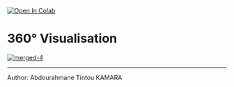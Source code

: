 
<a href=https://colab.research.google.com/github/atkamara/radial/blob/main/radial.ipynb target="_parent"><img src=https://colab.research.google.com/assets/colab-badge.svg alt="Open In Colab"/></a>

360° Visualisation
=============================
<a href="https://imgbb.com/"><img src="https://i.ibb.co/1rHsq1k/merged-4.gif" alt="merged-4" border="0"></a> 

---
Author: Abdourahmane Tintou KAMARA
